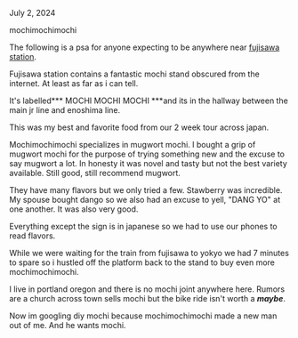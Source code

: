 July 2, 2024

mochimochimochi

The following is a psa for anyone expecting to be anywhere near [fujisawa station](https://en.wikipedia.org/wiki/Fujisawa_Station).

Fujisawa station contains a fantastic mochi stand obscured from the internet. At least as far as i can tell.

It's labelled***
MOCHI
MOCHI
MOCHI
***and its in the hallway between the main jr line and enoshima line.

This was my best and favorite food from our 2 week tour across japan.

Mochimochimochi specializes in mugwort mochi. I bought a grip of mugwort mochi for the purpose of trying something new and the excuse to say mugwort a lot. In honesty it was novel and tasty but not the best variety available. Still good, still recommend mugwort.

They have many flavors but we only tried a few. Stawberry was incredible. My spouse bought dango so we also had an excuse to yell, "DANG YO" at one another. It was also very good.

Everything except the sign is in japanese so we had to use our phones to read flavors.

While we were waiting for the train from fujisawa to yokyo we had 7 minutes to spare so i hustled off the platform back to the stand to buy even more mochimochimochi.

I live in portland oregon and there is no mochi joint anywhere here. Rumors are a church across town sells mochi but the bike ride isn't worth a ***maybe***.

Now im googling diy mochi because mochimochimochi made a new man out of me. And he wants mochi.
